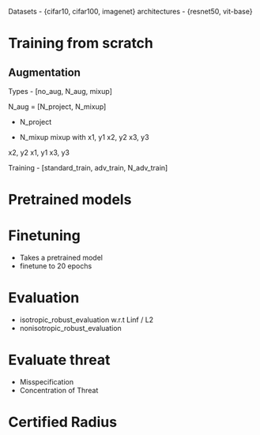 Datasets - {cifar10, cifar100, imagenet}
architectures - {resnet50, vit-base}

# Training from scratch

## Augmentation
Types - [no_aug, N_aug, mixup]

N_aug = [N_project, N_mixup]
- N_project 

- N_mixup 
mixup with
x1, y1
x2, y2
x3, y3

x2, y2
x1, y1
x3, y3





Training - [standard_train, adv_train, N_adv_train]

# Pretrained models


# Finetuning
- Takes a pretrained model
- finetune to 20 epochs


# Evaluation
- isotropic_robust_evaluation  w.r.t Linf / L2
- nonisotropic_robust_evaluation 


# Evaluate threat 
- Misspecification 
- Concentration of Threat

# Certified Radius